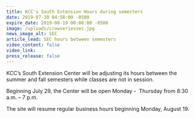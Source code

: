 ```yaml
---
title: KCC's South Extension Hours during semesters
date: 2019-07-30 04:58:00 -0500
expire_date: 2019-08-19 00:00:00 -0500
image: /uploads/crowseriessec.jpg
news_image_alt: SEC
article_lead: SEC hours between semesters
video_content: false
video_link:
press_release: false
---
```


KCC’s South Extension Center will be adjusting its hours between the summer and fall semesters while classes are not in session.

Beginning July 29, the Center will be open Monday - &nbsp;Thursday from 8:30 a.m. – 7 p.m.

The site will resume regular business hours beginning Monday, August 19.